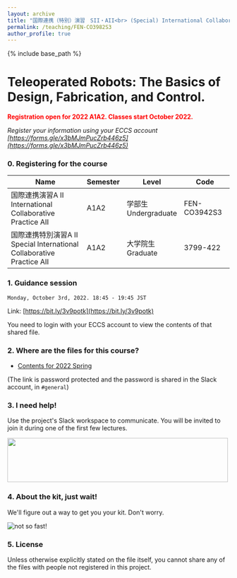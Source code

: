 ```yaml
---
layout: archive
title: "国際連携（特別）演習　SII・AII<br> (Special) International Collaborative Pratice SII-AII"
permalink: /teaching/FEN-CO3982S3
author_profile: true
---
```


{% include base_path %}

# Teleoperated Robots: The Basics of Design, Fabrication, and Control.

<span style="color:red">**Registration open for 2022 A1A2. Classes start October 2022.**</span>

*Register your information using your ECCS account [https://forms.gle/x3bMJmPucZrb446z5](https://forms.gle/x3bMJmPucZrb446z5)*

<!--<span style="color:red">**No longer accepting students for the Summer semester. Information on the Autumn semester should be available around September 2022**</span>.-->

### 0. Registering for the course

|Name|Semester|Level|Code|
|---|---|---|---|
|国際連携演習A Ⅱ<br> International Collaborative Practice AII | A1A2 | 学部生 <br> Undergraduate | FEN-CO3942S3 |
|国際連携特別演習A Ⅱ<br> Special International Collaborative Practice AII | A1A2 | 大学院生 <br> Graduate | 3799-422 |


<!-- Spring semester information
|国際連携演習S Ⅱ<br> International Collaborative Practice SII | S1S2 | 学部生 <br> Undergraduate | FEN-CO3912S3 |
|国際連携特別演習S Ⅱ <br> Special International Collaborative Practice SII | S1S2 | 大学院生 <br> Graduate | 3799-412 |
-->

<!--- Autumn semester information
--->

### 1. Guidance session

<!--Done already for Spring 2022.-->

```Monday, October 3rd, 2022. 18:45 - 19:45 JST```

Link: [https://bit.ly/3v9potk](https://bit.ly/3v9potk)

You need to login with your ECCS account to view the contents of that shared file.

### 2. Where are the files for this course?

<!---
- ~~Contents for 2021 S1S2~~
- ~~Contents for 2021 A1A2~~
--->

- [Contents for 2022 Spring](http://u.pc.cd/CEn)

(The link is password protected and the password is shared in the Slack account, in `#general`)

### 3. I need help!
Use the project's Slack workspace to communicate. You will be invited to join it during one of the first few lectures.

<img src="https://user-images.githubusercontent.com/46012516/111440458-b5f49700-8749-11eb-8834-e48fa903b72c.gif" width="500" height="100">

### 4. About the kit, just wait!
We'll figure out a way to get you your kit. Don't worry.

![not so fast!](https://user-images.githubusercontent.com/46012516/111438785-ffdc7d80-8747-11eb-8265-1794c4f04d99.gif)

### 5. License
Unless otherwise explicitly stated on the file itself, you cannot share any of the files with people not registered in this project. 
